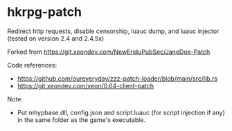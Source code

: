 # hkrpg-patch

Redirect http requests, disable censorship, luauc dump, and luauc injector (tested on version 2.4 and 2.4.5x)

Forked from https://git.xeondev.com/NewEriduPubSec/JaneDoe-Patch

Code references:

- https://github.com/oureveryday/zzz-patch-loader/blob/main/src/lib.rs
- https://git.xeondev.com/xeon/0.64-client-patch

Note:

- Put mhypbase.dll, config.json and script.luauc (for script injection if any) in the same folder as the game's executable.
